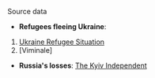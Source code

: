 Source data 

- <b>Refugees fleeing Ukraine</b>: 
1. [Ukraine Refugee Situation](http://data2.unhcr.org/en/situations/ukraine) 
2. [Viminale]
  
- <b>Russia's losses</b>: [The Kyiv Independent](https://twitter.com/KyivIndependent)

